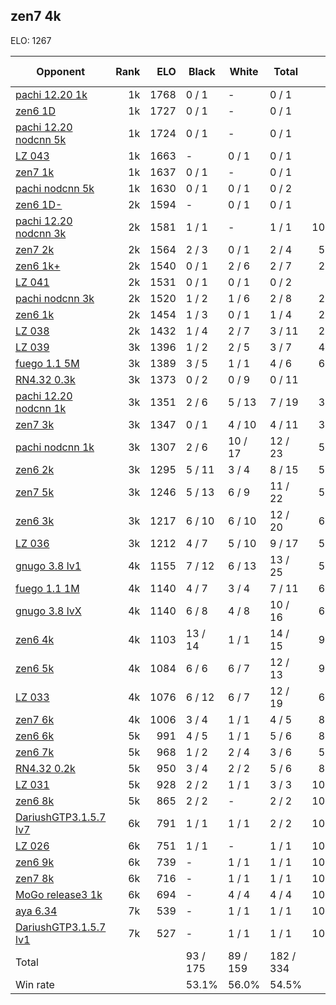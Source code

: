 ## zen7 4k ##

ELO: 1267

Opponent | Rank | ELO | Black | White | Total | Win rate
---------|-----:|----:|-------|-------|-------|-------:
[pachi 12.20 1k](pachi%2012.20%201k.md) | 1k | 1768 | 0 / 1 | - | 0 / 1 | 0.0%
[zen6 1D](zen6%201D.md) | 1k | 1727 | 0 / 1 | - | 0 / 1 | 0.0%
[pachi 12.20 nodcnn 5k](pachi%2012.20%20nodcnn%205k.md) | 1k | 1724 | 0 / 1 | - | 0 / 1 | 0.0%
[LZ 043](LZ%20043.md) | 1k | 1663 | - | 0 / 1 | 0 / 1 | 0.0%
[zen7 1k](zen7%201k.md) | 1k | 1637 | 0 / 1 | - | 0 / 1 | 0.0%
[pachi nodcnn 5k](pachi%20nodcnn%205k.md) | 1k | 1630 | 0 / 1 | 0 / 1 | 0 / 2 | 0.0%
[zen6 1D-](zen6%201D-.md) | 2k | 1594 | - | 0 / 1 | 0 / 1 | 0.0%
[pachi 12.20 nodcnn 3k](pachi%2012.20%20nodcnn%203k.md) | 2k | 1581 | 1 / 1 | - | 1 / 1 | 100.0%
[zen7 2k](zen7%202k.md) | 2k | 1564 | 2 / 3 | 0 / 1 | 2 / 4 | 50.0%
[zen6 1k+](zen6%201k+.md) | 2k | 1540 | 0 / 1 | 2 / 6 | 2 / 7 | 28.6%
[LZ 041](LZ%20041.md) | 2k | 1531 | 0 / 1 | 0 / 1 | 0 / 2 | 0.0%
[pachi nodcnn 3k](pachi%20nodcnn%203k.md) | 2k | 1520 | 1 / 2 | 1 / 6 | 2 / 8 | 25.0%
[zen6 1k](zen6%201k.md) | 2k | 1454 | 1 / 3 | 0 / 1 | 1 / 4 | 25.0%
[LZ 038](LZ%20038.md) | 2k | 1432 | 1 / 4 | 2 / 7 | 3 / 11 | 27.3%
[LZ 039](LZ%20039.md) | 3k | 1396 | 1 / 2 | 2 / 5 | 3 / 7 | 42.9%
[fuego 1.1 5M](fuego%201.1%205M.md) | 3k | 1389 | 3 / 5 | 1 / 1 | 4 / 6 | 66.7%
[RN4.32 0.3k](RN4.32%200.3k.md) | 3k | 1373 | 0 / 2 | 0 / 9 | 0 / 11 | 0.0%
[pachi 12.20 nodcnn 1k](pachi%2012.20%20nodcnn%201k.md) | 3k | 1351 | 2 / 6 | 5 / 13 | 7 / 19 | 36.8%
[zen7 3k](zen7%203k.md) | 3k | 1347 | 0 / 1 | 4 / 10 | 4 / 11 | 36.4%
[pachi nodcnn 1k](pachi%20nodcnn%201k.md) | 3k | 1307 | 2 / 6 | 10 / 17 | 12 / 23 | 52.2%
[zen6 2k](zen6%202k.md) | 3k | 1295 | 5 / 11 | 3 / 4 | 8 / 15 | 53.3%
[zen7 5k](zen7%205k.md) | 3k | 1246 | 5 / 13 | 6 / 9 | 11 / 22 | 50.0%
[zen6 3k](zen6%203k.md) | 3k | 1217 | 6 / 10 | 6 / 10 | 12 / 20 | 60.0%
[LZ 036](LZ%20036.md) | 3k | 1212 | 4 / 7 | 5 / 10 | 9 / 17 | 52.9%
[gnugo 3.8 lv1](gnugo%203.8%20lv1.md) | 4k | 1155 | 7 / 12 | 6 / 13 | 13 / 25 | 52.0%
[fuego 1.1 1M](fuego%201.1%201M.md) | 4k | 1140 | 4 / 7 | 3 / 4 | 7 / 11 | 63.6%
[gnugo 3.8 lvX](gnugo%203.8%20lvX.md) | 4k | 1140 | 6 / 8 | 4 / 8 | 10 / 16 | 62.5%
[zen6 4k](zen6%204k.md) | 4k | 1103 | 13 / 14 | 1 / 1 | 14 / 15 | 93.3%
[zen6 5k](zen6%205k.md) | 4k | 1084 | 6 / 6 | 6 / 7 | 12 / 13 | 92.3%
[LZ 033](LZ%20033.md) | 4k | 1076 | 6 / 12 | 6 / 7 | 12 / 19 | 63.2%
[zen7 6k](zen7%206k.md) | 4k | 1006 | 3 / 4 | 1 / 1 | 4 / 5 | 80.0%
[zen6 6k](zen6%206k.md) | 5k | 991 | 4 / 5 | 1 / 1 | 5 / 6 | 83.3%
[zen6 7k](zen6%207k.md) | 5k | 968 | 1 / 2 | 2 / 4 | 3 / 6 | 50.0%
[RN4.32 0.2k](RN4.32%200.2k.md) | 5k | 950 | 3 / 4 | 2 / 2 | 5 / 6 | 83.3%
[LZ 031](LZ%20031.md) | 5k | 928 | 2 / 2 | 1 / 1 | 3 / 3 | 100.0%
[zen6 8k](zen6%208k.md) | 5k | 865 | 2 / 2 | - | 2 / 2 | 100.0%
[DariushGTP3.1.5.7 lv7](DariushGTP3.1.5.7%20lv7.md) | 6k | 791 | 1 / 1 | 1 / 1 | 2 / 2 | 100.0%
[LZ 026](LZ%20026.md) | 6k | 751 | 1 / 1 | - | 1 / 1 | 100.0%
[zen6 9k](zen6%209k.md) | 6k | 739 | - | 1 / 1 | 1 / 1 | 100.0%
[zen7 8k](zen7%208k.md) | 6k | 716 | - | 1 / 1 | 1 / 1 | 100.0%
[MoGo release3 1k](MoGo%20release3%201k.md) | 6k | 694 | - | 4 / 4 | 4 / 4 | 100.0%
[aya 6.34](aya%206.34.md) | 7k | 539 | - | 1 / 1 | 1 / 1 | 100.0%
[DariushGTP3.1.5.7 lv1](DariushGTP3.1.5.7%20lv1.md) | 7k | 527 | - | 1 / 1 | 1 / 1 | 100.0%
Total | | | 93 / 175 | 89 / 159 | 182 / 334 | 
Win rate| | | 53.1% | 56.0% | 54.5% | 
